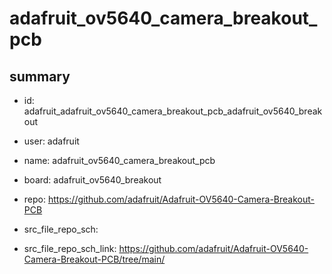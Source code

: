 # adafruit_ov5640_camera_breakout_pcb
 
## summary 
* id: adafruit_adafruit_ov5640_camera_breakout_pcb_adafruit_ov5640_breakout
* user: adafruit
* name: adafruit_ov5640_camera_breakout_pcb
* board: adafruit_ov5640_breakout
* repo: https://github.com/adafruit/Adafruit-OV5640-Camera-Breakout-PCB



* src_file_repo_sch: 
* src_file_repo_sch_link: https://github.com/adafruit/Adafruit-OV5640-Camera-Breakout-PCB/tree/main/






